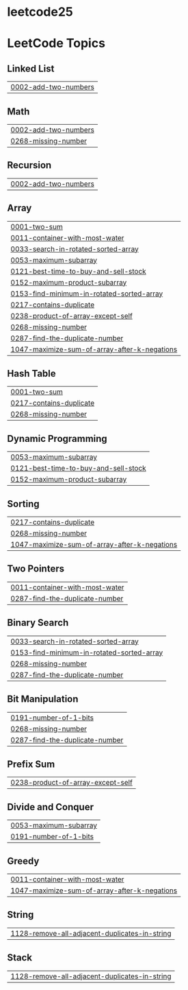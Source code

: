 # leetcode25
<!---LeetCode Topics Start-->
# LeetCode Topics
## Linked List
|  |
| ------- |
| [0002-add-two-numbers](https://github.com/Ajinkya-W/leetcode25/tree/master/0002-add-two-numbers) |
## Math
|  |
| ------- |
| [0002-add-two-numbers](https://github.com/Ajinkya-W/leetcode25/tree/master/0002-add-two-numbers) |
| [0268-missing-number](https://github.com/Ajinkya-W/leetcode25/tree/master/0268-missing-number) |
## Recursion
|  |
| ------- |
| [0002-add-two-numbers](https://github.com/Ajinkya-W/leetcode25/tree/master/0002-add-two-numbers) |
## Array
|  |
| ------- |
| [0001-two-sum](https://github.com/Ajinkya-W/leetcode25/tree/master/0001-two-sum) |
| [0011-container-with-most-water](https://github.com/Ajinkya-W/leetcode25/tree/master/0011-container-with-most-water) |
| [0033-search-in-rotated-sorted-array](https://github.com/Ajinkya-W/leetcode25/tree/master/0033-search-in-rotated-sorted-array) |
| [0053-maximum-subarray](https://github.com/Ajinkya-W/leetcode25/tree/master/0053-maximum-subarray) |
| [0121-best-time-to-buy-and-sell-stock](https://github.com/Ajinkya-W/leetcode25/tree/master/0121-best-time-to-buy-and-sell-stock) |
| [0152-maximum-product-subarray](https://github.com/Ajinkya-W/leetcode25/tree/master/0152-maximum-product-subarray) |
| [0153-find-minimum-in-rotated-sorted-array](https://github.com/Ajinkya-W/leetcode25/tree/master/0153-find-minimum-in-rotated-sorted-array) |
| [0217-contains-duplicate](https://github.com/Ajinkya-W/leetcode25/tree/master/0217-contains-duplicate) |
| [0238-product-of-array-except-self](https://github.com/Ajinkya-W/leetcode25/tree/master/0238-product-of-array-except-self) |
| [0268-missing-number](https://github.com/Ajinkya-W/leetcode25/tree/master/0268-missing-number) |
| [0287-find-the-duplicate-number](https://github.com/Ajinkya-W/leetcode25/tree/master/0287-find-the-duplicate-number) |
| [1047-maximize-sum-of-array-after-k-negations](https://github.com/Ajinkya-W/leetcode25/tree/master/1047-maximize-sum-of-array-after-k-negations) |
## Hash Table
|  |
| ------- |
| [0001-two-sum](https://github.com/Ajinkya-W/leetcode25/tree/master/0001-two-sum) |
| [0217-contains-duplicate](https://github.com/Ajinkya-W/leetcode25/tree/master/0217-contains-duplicate) |
| [0268-missing-number](https://github.com/Ajinkya-W/leetcode25/tree/master/0268-missing-number) |
## Dynamic Programming
|  |
| ------- |
| [0053-maximum-subarray](https://github.com/Ajinkya-W/leetcode25/tree/master/0053-maximum-subarray) |
| [0121-best-time-to-buy-and-sell-stock](https://github.com/Ajinkya-W/leetcode25/tree/master/0121-best-time-to-buy-and-sell-stock) |
| [0152-maximum-product-subarray](https://github.com/Ajinkya-W/leetcode25/tree/master/0152-maximum-product-subarray) |
## Sorting
|  |
| ------- |
| [0217-contains-duplicate](https://github.com/Ajinkya-W/leetcode25/tree/master/0217-contains-duplicate) |
| [0268-missing-number](https://github.com/Ajinkya-W/leetcode25/tree/master/0268-missing-number) |
| [1047-maximize-sum-of-array-after-k-negations](https://github.com/Ajinkya-W/leetcode25/tree/master/1047-maximize-sum-of-array-after-k-negations) |
## Two Pointers
|  |
| ------- |
| [0011-container-with-most-water](https://github.com/Ajinkya-W/leetcode25/tree/master/0011-container-with-most-water) |
| [0287-find-the-duplicate-number](https://github.com/Ajinkya-W/leetcode25/tree/master/0287-find-the-duplicate-number) |
## Binary Search
|  |
| ------- |
| [0033-search-in-rotated-sorted-array](https://github.com/Ajinkya-W/leetcode25/tree/master/0033-search-in-rotated-sorted-array) |
| [0153-find-minimum-in-rotated-sorted-array](https://github.com/Ajinkya-W/leetcode25/tree/master/0153-find-minimum-in-rotated-sorted-array) |
| [0268-missing-number](https://github.com/Ajinkya-W/leetcode25/tree/master/0268-missing-number) |
| [0287-find-the-duplicate-number](https://github.com/Ajinkya-W/leetcode25/tree/master/0287-find-the-duplicate-number) |
## Bit Manipulation
|  |
| ------- |
| [0191-number-of-1-bits](https://github.com/Ajinkya-W/leetcode25/tree/master/0191-number-of-1-bits) |
| [0268-missing-number](https://github.com/Ajinkya-W/leetcode25/tree/master/0268-missing-number) |
| [0287-find-the-duplicate-number](https://github.com/Ajinkya-W/leetcode25/tree/master/0287-find-the-duplicate-number) |
## Prefix Sum
|  |
| ------- |
| [0238-product-of-array-except-self](https://github.com/Ajinkya-W/leetcode25/tree/master/0238-product-of-array-except-self) |
## Divide and Conquer
|  |
| ------- |
| [0053-maximum-subarray](https://github.com/Ajinkya-W/leetcode25/tree/master/0053-maximum-subarray) |
| [0191-number-of-1-bits](https://github.com/Ajinkya-W/leetcode25/tree/master/0191-number-of-1-bits) |
## Greedy
|  |
| ------- |
| [0011-container-with-most-water](https://github.com/Ajinkya-W/leetcode25/tree/master/0011-container-with-most-water) |
| [1047-maximize-sum-of-array-after-k-negations](https://github.com/Ajinkya-W/leetcode25/tree/master/1047-maximize-sum-of-array-after-k-negations) |
## String
|  |
| ------- |
| [1128-remove-all-adjacent-duplicates-in-string](https://github.com/Ajinkya-W/leetcode25/tree/master/1128-remove-all-adjacent-duplicates-in-string) |
## Stack
|  |
| ------- |
| [1128-remove-all-adjacent-duplicates-in-string](https://github.com/Ajinkya-W/leetcode25/tree/master/1128-remove-all-adjacent-duplicates-in-string) |
<!---LeetCode Topics End-->
